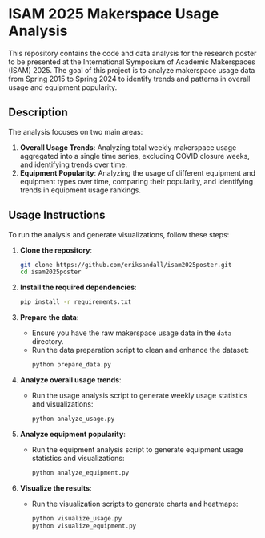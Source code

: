 # ISAM 2025 Makerspace Usage Analysis

This repository contains the code and data analysis for the research poster to be presented at the International Symposium of Academic Makerspaces (ISAM) 2025. The goal of this project is to analyze makerspace usage data from Spring 2015 to Spring 2024 to identify trends and patterns in overall usage and equipment popularity.

## Description

The analysis focuses on two main areas:
1. **Overall Usage Trends**: Analyzing total weekly makerspace usage aggregated into a single time series, excluding COVID closure weeks, and identifying trends over time.
2. **Equipment Popularity**: Analyzing the usage of different equipment and equipment types over time, comparing their popularity, and identifying trends in equipment usage rankings.

## Usage Instructions

To run the analysis and generate visualizations, follow these steps:

1. **Clone the repository**:
   ```bash
   git clone https://github.com/eriksandall/isam2025poster.git
   cd isam2025poster
   ```

2. **Install the required dependencies**:
   ```bash
   pip install -r requirements.txt
   ```

3. **Prepare the data**:
   - Ensure you have the raw makerspace usage data in the `data` directory.
   - Run the data preparation script to clean and enhance the dataset:
     ```bash
     python prepare_data.py
     ```

4. **Analyze overall usage trends**:
   - Run the usage analysis script to generate weekly usage statistics and visualizations:
     ```bash
     python analyze_usage.py
     ```

5. **Analyze equipment popularity**:
   - Run the equipment analysis script to generate equipment usage statistics and visualizations:
     ```bash
     python analyze_equipment.py
     ```

6. **Visualize the results**:
   - Run the visualization scripts to generate charts and heatmaps:
     ```bash
     python visualize_usage.py
     python visualize_equipment.py
     ```